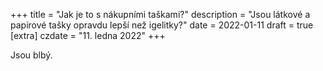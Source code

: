 +++
title = "Jak je to s nákupními taškami?"
description = "Jsou látkové a papírové tašky opravdu lepší než igelitky?"
date = 2022-01-11
draft = true
[extra]
czdate = "11. ledna 2022"
+++

Jsou blbý.




